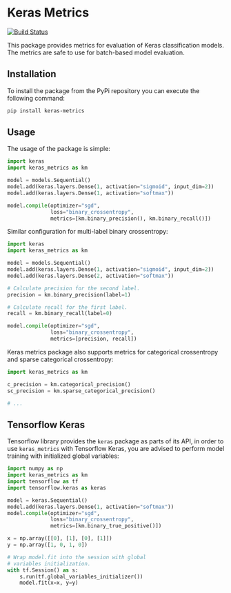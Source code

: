 # Keras Metrics

[![Build Status][BuildStatus]](https://travis-ci.org/netrack/keras-metrics)

This package provides metrics for evaluation of Keras classification models.
The metrics are safe to use for batch-based model evaluation.

## Installation

To install the package from the PyPi repository you can execute the following
command:
```sh
pip install keras-metrics
```

## Usage

The usage of the package is simple:
```py
import keras
import keras_metrics as km

model = models.Sequential()
model.add(keras.layers.Dense(1, activation="sigmoid", input_dim=2))
model.add(keras.layers.Dense(1, activation="softmax"))

model.compile(optimizer="sgd",
              loss="binary_crossentropy",
              metrics=[km.binary_precision(), km.binary_recall()])
```

Similar configuration for multi-label binary crossentropy:
```py
import keras
import keras_metrics as km

model = models.Sequential()
model.add(keras.layers.Dense(1, activation="sigmoid", input_dim=2))
model.add(keras.layers.Dense(2, activation="softmax"))

# Calculate precision for the second label.
precision = km.binary_precision(label=1)

# Calculate recall for the first label.
recall = km.binary_recall(label=0)

model.compile(optimizer="sgd",
              loss="binary_crossentropy",
              metrics=[precision, recall])
```

Keras metrics package also supports metrics for categorical crossentropy and
sparse categorical crossentropy:
```py
import keras_metrics as km

c_precision = km.categorical_precision()
sc_precision = km.sparse_categorical_precision()

# ...
```

## Tensorflow Keras

Tensorflow library provides the ```keras``` package as parts of its API, in
order to use ```keras_metrics``` with Tensorflow Keras, you are advised to
perform model training with initialized global variables:
```py
import numpy as np
import keras_metrics as km
import tensorflow as tf
import tensorflow.keras as keras

model = keras.Sequential()
model.add(keras.layers.Dense(1, activation="softmax"))
model.compile(optimizer="sgd",
              loss="binary_crossentropy",
              metrics=[km.binary_true_positive()])

x = np.array([[0], [1], [0], [1]])
y = np.array([1, 0, 1, 0])

# Wrap model.fit into the session with global
# variables initialization.
with tf.Session() as s:
    s.run(tf.global_variables_initializer())
    model.fit(x=x, y=y)
```

[BuildStatus]: https://travis-ci.org/netrack/keras-metrics.svg?branch=master
